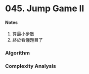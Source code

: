 # 045. Jump Game II

<h4>Notes</h4>

1. 算最小步數
2. 終於看懂題目了


<h3>Algorithm</h3>


<h3>Complexity Analysis</h3>

